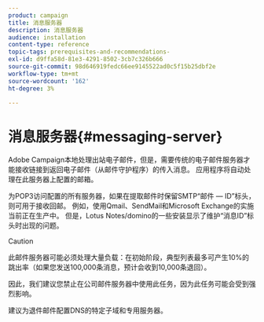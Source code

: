 ```yaml
---
product: campaign
title: 消息服务器
description: 消息服务器
audience: installation
content-type: reference
topic-tags: prerequisites-and-recommendations-
exl-id: d9ffa58d-81e3-4291-8502-3cb7c326b666
source-git-commit: 98d646919fedc66ee9145522ad0c5f15b25dbf2e
workflow-type: tm+mt
source-wordcount: '162'
ht-degree: 3%

---
```


# 消息服务器{#messaging-server}

Adobe Campaign本地处理出站电子邮件，但是，需要传统的电子邮件服务器才能接收链接到返回电子邮件（从邮件守护程序）的传入消息。 应用程序将自动处理在此服务器上配置的邮箱。

为POP3访问配置的所有服务器，如果在提取邮件时保留SMTP“邮件 — ID”标头，则可用于接收回邮。 例如，使用Qmail、SendMail和Microsoft Exchange的实施当前正在生产中。 但是，Lotus Notes/domino的一些安装显示了维护“消息ID”标头时出现的问题。

>[!CAUTION]
>
>此邮件服务器可能必须处理大量负载：在初始阶段，典型列表最多可产生10%的跳出率（如果您发送100,000条消息，预计会收到10,000条退回）。
>
>因此，我们建议您禁止在公司邮件服务器中使用此任务，因为此任务可能会受到强烈影响。
>
>建议为退件邮件配置DNS的特定子域和专用服务器。
